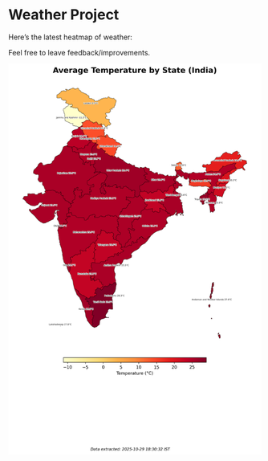 # Weather Project

Here’s the latest heatmap of weather:

Feel free to leave feedback/improvements.

![India Heatmap](docs/assets/india_heatmap.png?v=020FF2)
